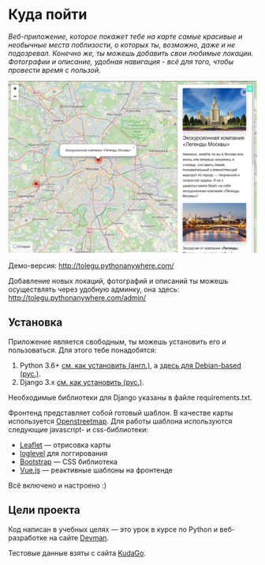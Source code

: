 # Куда пойти

*Веб-приложение, которое покажет тебе на карте самые красивые и необычные места поблизости, о которых ты, возможно, даже и не подозревал. Конечно же, ты можешь добавить свои любимые локации. Фотографии и описание, удобная навигация - всё для того, чтобы провести время с пользой.*

![Скриншот приложения](where_to_go_screenshot.png)

Демо-версия: http://tolegu.pythonanywhere.com/

Добавление новых локаций, фотографий и описаний ты можешь осуществлять через удобную админку, она здесь: http://tolegu.pythonanywhere.com/admin/

## Установка

Приложение является свободным, ты можешь установить его и пользоваться. Для этого тебе понадобятся:
1. Python 3.6+ [см. как установить (англ.)](https://realpython.com/installing-python/), а [здесь для Debian-based (рус.)](http://userone.ru/?q=node/41).
2. Django 3.x [см. как установить (рус.)](https://developer.mozilla.org/ru/docs/Learn/Server-side/Django/development_environment).

Необходимые библиотеки для Django указаны в файле requirements.txt.

Фронтенд представляет собой готовый шаблон. В качестве карты используется [Openstreetmap](https://www.openstreetmap.org). Для работы шаблона используются следующие javascript- и css-библиотеки:
* [Leaflet](https://leafletjs.com/) — отрисовка карты
* [loglevel](https://www.npmjs.com/package/loglevel) для логгирования
* [Bootstrap](https://getbootstrap.com/) — CSS библиотека
* [Vue.js](https://ru.vuejs.org/) — реактивные шаблоны на фронтенде

Всё включено и настроено :)

## Цели проекта

Код написан в учебных целях — это урок в курсе по Python и веб-разработке на сайте [Devman](https://dvmn.org).

Тестовые данные взяты с сайта [KudaGo](https://kudago.com).

